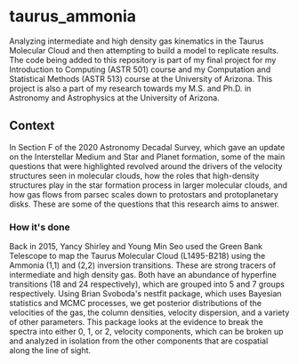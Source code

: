 # taurus_ammonia
Analyzing intermediate and high density gas kinematics in the Taurus Molecular Cloud and then attempting to build a model to replicate results. The code being added to this repository is part of my final project for my Introduction to Computing (ASTR 501) course and my Computation and Statistical Methods (ASTR 513) course at the University of Arizona. This project is also a part of my research towards my M.S. and Ph.D. in Astronomy and Astrophysics at the University of Arizona. 

## Context
In Section F of the 2020 Astronomy Decadal Survey, which gave an update on the Interstellar Medium and Star and Planet formation, some of the main questions that were highlighted revolved around the drivers of the velocity structures seen in molecular clouds, how the roles that high-density structures play in the star formation process in larger molecular clouds, and how gas flows from parsec scales down to protostars and protoplanetary disks. These are some of the questions that this research aims to answer. 

### How it's done
Back in 2015, Yancy Shirley and Young Min Seo used the Green Bank Telescope to map the Taurus Molecular Cloud (L1495-B218) using the Ammonia (1,1) and (2,2) inversion transitions. These are strong tracers of intermediate and high density gas. Both have an abundance of hyperfine transitions (18 and 24 respectively), which are grouped into 5 and 7 groups respectively. Using Brian Svoboda's nestfit package, which uses Bayesian statistics and MCMC processes, we get posterior distributions of the velocities of the gas, the column densities, velocity dispersion, and a variety of other parameters. This package looks at the evidence to break the spectra into either 0, 1, or 2, velocity components, which can be broken up and analyzed in isolation from the other components that are cospatial along the line of sight.  
